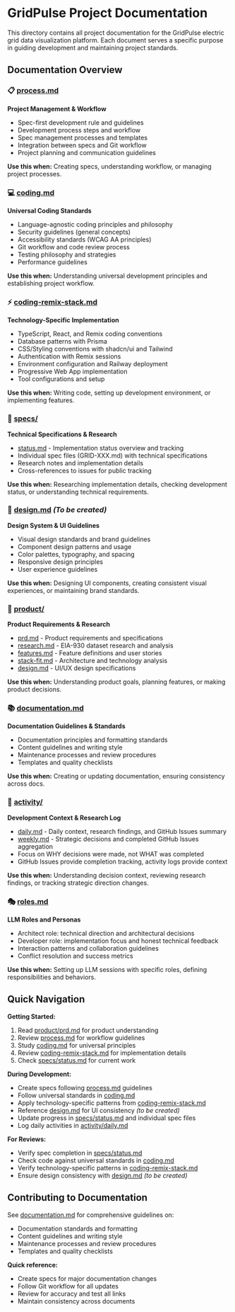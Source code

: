 # GridPulse Project Documentation

This directory contains all project documentation for the GridPulse electric grid data visualization platform. Each document serves a specific purpose in guiding development and maintaining project standards.

## Documentation Overview

### 📋 [process.md](./process.md)
**Project Management & Workflow**
- Spec-first development rule and guidelines
- Development process steps and workflow
- Spec management processes and templates
- Integration between specs and Git workflow
- Project planning and communication guidelines

**Use this when:** Creating specs, understanding workflow, or managing project processes.

### 💻 [coding.md](./coding.md)
**Universal Coding Standards**
- Language-agnostic coding principles and philosophy
- Security guidelines (general concepts)
- Accessibility standards (WCAG AA principles)
- Git workflow and code review process
- Testing philosophy and strategies
- Performance guidelines

**Use this when:** Understanding universal development principles and establishing project workflow.

### ⚡ [coding-remix-stack.md](./coding-remix-stack.md)
**Technology-Specific Implementation**
- TypeScript, React, and Remix coding conventions
- Database patterns with Prisma
- CSS/Styling conventions with shadcn/ui and Tailwind
- Authentication with Remix sessions
- Environment configuration and Railway deployment
- Progressive Web App implementation
- Tool configurations and setup

**Use this when:** Writing code, setting up development environment, or implementing features.

### 📝 [specs/](./specs/)
**Technical Specifications & Research**
- [status.md](./specs/status.md) - Implementation status overview and tracking
- Individual spec files (GRID-XXX.md) with technical specifications
- Research notes and implementation details
- Cross-references to issues for public tracking

**Use this when:** Researching implementation details, checking development status, or understanding technical requirements.

### 🎨 [design.md](./design.md) *(To be created)*
**Design System & UI Guidelines**
- Visual design standards and brand guidelines
- Component design patterns and usage
- Color palettes, typography, and spacing
- Responsive design principles
- User experience guidelines

**Use this when:** Designing UI components, creating consistent visual experiences, or maintaining brand standards.

### 📖 [product/](./product/)
**Product Requirements & Research**
- [prd.md](./product/prd.md) - Product requirements and specifications
- [research.md](./product/research.md) - EIA-930 dataset research and analysis
- [features.md](./product/features.md) - Feature definitions and user stories
- [stack-fit.md](./product/stack-fit.md) - Architecture and technology analysis
- [design.md](./product/design.md) - UI/UX design specifications

**Use this when:** Understanding product goals, planning features, or making product decisions.

### 📚 [documentation.md](./documentation.md)
**Documentation Guidelines & Standards**
- Documentation principles and formatting standards
- Content guidelines and writing style
- Maintenance processes and review procedures
- Templates and quality checklists

**Use this when:** Creating or updating documentation, ensuring consistency across docs.

### 📅 [activity/](./activity/)
**Development Context & Research Log**
- [daily.md](./activity/daily.md) - Daily context, research findings, and GitHub Issues summary
- [weekly.md](./activity/weekly.md) - Strategic decisions and completed GitHub Issues aggregation
- Focus on WHY decisions were made, not WHAT was completed
- GitHub Issues provide completion tracking, activity logs provide context

**Use this when:** Understanding decision context, reviewing research findings, or tracking strategic direction changes.

### 🎭 [roles.md](./roles.md)
**LLM Roles and Personas**
- Architect role: technical direction and architectural decisions
- Developer role: implementation focus and honest technical feedback
- Interaction patterns and collaboration guidelines
- Conflict resolution and success metrics

**Use this when:** Setting up LLM sessions with specific roles, defining responsibilities and behaviors.

## Quick Navigation

**Getting Started:**
1. Read [product/prd.md](./product/prd.md) for product understanding
2. Review [process.md](./process.md) for workflow guidelines
3. Study [coding.md](./coding.md) for universal principles
4. Review [coding-remix-stack.md](./coding-remix-stack.md) for implementation details
5. Check [specs/status.md](./specs/status.md) for current work

**During Development:**
- Create specs following [process.md](./process.md) guidelines
- Follow universal standards in [coding.md](./coding.md)
- Apply technology-specific patterns from [coding-remix-stack.md](./coding-remix-stack.md)
- Reference [design.md](./design.md) for UI consistency *(to be created)*
- Update progress in [specs/status.md](./specs/status.md) and individual spec files
- Log daily activities in [activity/daily.md](./activity/daily.md)

**For Reviews:**
- Verify spec completion in [specs/status.md](./specs/status.md)
- Check code against universal standards in [coding.md](./coding.md)
- Verify technology-specific patterns in [coding-remix-stack.md](./coding-remix-stack.md)
- Ensure design consistency with [design.md](./design.md) *(to be created)*

## Contributing to Documentation

See [documentation.md](./documentation.md) for comprehensive guidelines on:
- Documentation standards and formatting
- Content guidelines and writing style
- Maintenance processes and review procedures
- Templates and quality checklists

**Quick reference:**
- Create specs for major documentation changes
- Follow Git workflow for all updates
- Review for accuracy and test all links
- Maintain consistency across documents